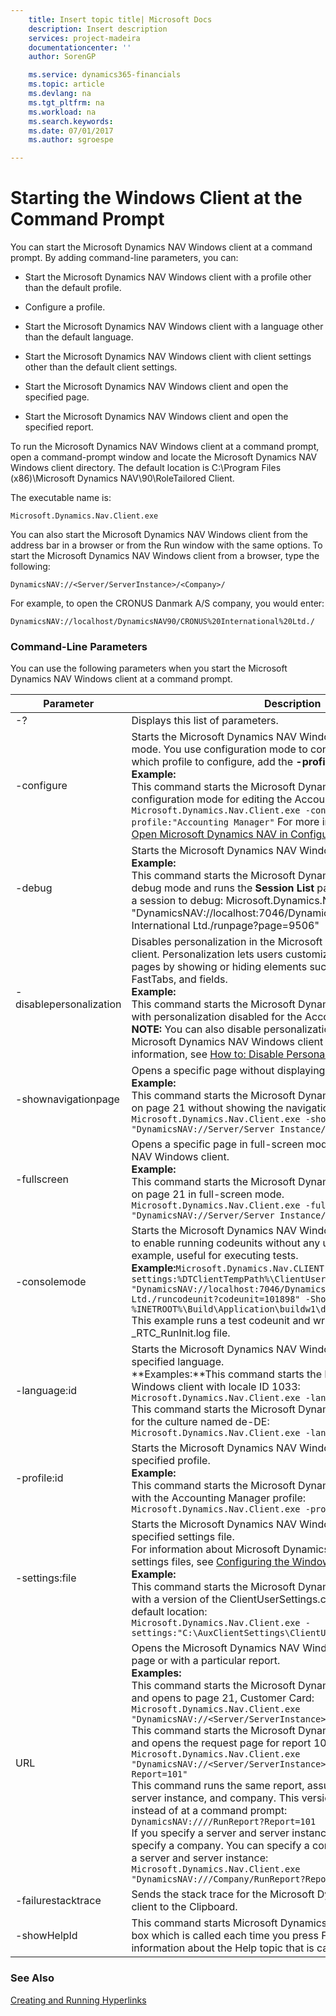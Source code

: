 ```yaml
---
    title: Insert topic title| Microsoft Docs
    description: Insert description
    services: project-madeira
    documentationcenter: ''
    author: SorenGP

    ms.service: dynamics365-financials
    ms.topic: article
    ms.devlang: na
    ms.tgt_pltfrm: na
    ms.workload: na
    ms.search.keywords:
    ms.date: 07/01/2017
    ms.author: sgroespe

---
```

# Starting the Windows Client at the Command Prompt
You can start the Microsoft Dynamics NAV Windows client at a command prompt. By adding command-line parameters, you can:

* Start the Microsoft Dynamics NAV Windows client with a profile other than the default profile.

* Configure a profile.

* Start the Microsoft Dynamics NAV Windows client with a language other than the default language.

* Start the Microsoft Dynamics NAV Windows client with client settings other than the default client settings.

* Start the Microsoft Dynamics NAV Windows client and open the specified page.

* Start the Microsoft Dynamics NAV Windows client and open the specified report.

To run the Microsoft Dynamics NAV Windows client at a command prompt, open a command-prompt window and locate the Microsoft Dynamics NAV Windows client directory. The default location is C:\Program Files (x86)\Microsoft Dynamics NAV\90\RoleTailored Client.

The executable name is:
```
Microsoft.Dynamics.Nav.Client.exe
```
You can also start the Microsoft Dynamics NAV Windows client from the address bar in a browser or from the Run window with the same options. To start the Microsoft Dynamics NAV Windows client from a browser, type the following:

```
DynamicsNAV://<Server/ServerInstance>/<Company>/
```
For example, to open the CRONUS Danmark A/S company, you would enter:

```
DynamicsNAV://localhost/DynamicsNAV90/CRONUS%20International%20Ltd./
```
### Command-Line Parameters
You can use the following parameters when you start the Microsoft Dynamics NAV Windows client at a command prompt.



Parameter  |Description  
---------|---------
-?     |       Displays this list of parameters.  
-configure     | Starts the Microsoft Dynamics NAV Windows client in configuration mode. You use configuration mode to configure a profile. To specify which profile to configure, add the **-profile** parameter.<br/>**Example:**<br/>This command starts the Microsoft Dynamics NAV Windows client in configuration mode for editing the Accounting Manager profile: `Microsoft.Dynamics.Nav.Client.exe -configure -profile:"Accounting Manager"` For more information, see [How to: Open Microsoft Dynamics NAV in Configuration Mode](../how-to-open-microsoft-dynamics-nav-in-configuration-mode.md).       
-debug     |Starts the Microsoft Dynamics NAV Windows client in debug mode.<br/>**Example:**<br/>This command starts the Microsoft Dynamics NAV Windows client in debug mode and runs the **Session List** page so that you can select a session to debug: Microsoft.Dynamics.Nav.Client.exe –debug "DynamicsNAV://localhost:7046/DynamicsNAV90 /CRONUS International Ltd./runpage?page=9506"         
-disablepersonalization     |Disables personalization in the Microsoft Dynamics NAV Windows client. Personalization lets users customize their Role Center and pages by showing or hiding elements such as actions, FactBoxes, FastTabs, and fields.<br/>**Example:**<br/>This command starts the Microsoft Dynamics NAV Windows client with personalization disabled for the Accounting Manager profile: <br/>**NOTE:** You can also disable personalization for users based on their Microsoft Dynamics NAV Windows client profile. For more information, see [How to: Disable Personalization](../how-to-disable-personalization.md).         
-shownavigationpage     |Opens a specific page without displaying the navigation page.<br/>**Example:**<br/>This command starts the Microsoft Dynamics NAV Windows client on page 21 without showing the navigation page.<br/>`Microsoft.Dynamics.Nav.Client.exe -shownavigationpage:0 "DynamicsNAV://Server/Server Instance/Company/RunPage?Page=21"`      
-fullscreen     |Opens a specific page in full-screen mode in Microsoft Dynamics NAV Windows client.<br/>**Example:**<br/>This command starts the Microsoft Dynamics NAV Windows client on page 21 in full-screen mode.<br/>`Microsoft.Dynamics.Nav.Client.exe -fullscreen "DynamicsNAV://Server/Server Instance/Company/RunPage?Page=21"`  
-consolemode     |Starts the Microsoft Dynamics NAV Windows client in console mode to enable running codeunits without any user interface. This is, for example, useful for executing tests.<br/>**Example:**`Microsoft.Dynamics.Nav.CLIENT.exe -consolemode -settings:%DTClientTempPath%\ClientUserSettings.config "DynamicsNAV://localhost:7046/DynamicsNav/CRONUS International Ltd./runcodeunit?codeunit=101898" -ShowNavigationPage:0 > %INETROOT%\Build\Application\buildw1\databases\_RTC_RunInit.log`<br/>This example runs a test codeunit and writes the result to the _RTC_RunInit.log file.         
-language:id     |Starts the Microsoft Dynamics NAV Windows client with the specified language.<br/>**Examples:**This command starts the Microsoft Dynamics NAV Windows client with locale ID 1033:<br/>`Microsoft.Dynamics.Nav.Client.exe -language:1033`<br/>This command starts the Microsoft Dynamics NAV Windows client for the culture named de-DE:<br/>`Microsoft.Dynamics.Nav.Client.exe -language:de-DE`         
-profile:id     |Starts the Microsoft Dynamics NAV Windows client with the specified profile.<br/>**Example:**<br/>This command starts the Microsoft Dynamics NAV Windows client with the Accounting Manager profile:<br/>`Microsoft.Dynamics.Nav.Client.exe -profile:"Accounting Manager"`        
-settings:file    |Starts the Microsoft Dynamics NAV Windows client with the specified settings file.<br/>For information about Microsoft Dynamics NAV Windows client settings files, see [Configuring the Windows Client](Configuring%20the%20Windows%20Client.md).<br/>**Example:**<br/>This command starts the Microsoft Dynamics NAV Windows client with a version of the ClientUserSettings.config file that is not at the default location:<br/>`Microsoft.Dynamics.Nav.Client.exe -settings:"C:\AuxClientSettings\ClientUserSettings.config" `        
URL    |Opens the Microsoft Dynamics NAV Windows client to a particular page or with a particular report.<br/>**Examples:**<br/>This command starts the Microsoft Dynamics NAV Windows client and opens to page 21, Customer Card:<br/>`Microsoft.Dynamics.Nav.Client.exe "DynamicsNAV://<Server/ServerInstance>/Company/RunPage?Page=21"`<br/>This command starts the Microsoft Dynamics NAV Windows client and opens the request page for report 101, Customer List:<br/>`Microsoft.Dynamics.Nav.Client.exe "DynamicsNAV://<Server/ServerInstance>/Company/RunReport?Report=101"`<br/>This command runs the same report, assuming the default server, server instance, and company. This version runs from a browser instead of at a command prompt:<br/>`DynamicsNAV:////RunReport?Report=101`<br/>If you specify a server and server instance, then you must also specify a company. You can specify a company without specifying a server and server instance:<br/>`Microsoft.Dynamics.Nav.Client.exe "DynamicsNAV:///Company/RunReport?Report=101"`         
-failurestacktrace    |Sends the stack trace for the Microsoft Dynamics NAV Windows client to the Clipboard.         
-showHelpId    |This command starts Microsoft Dynamics NAV and enables a dialog box which is called each time you press F1. This dialog box displays information about the Help topic that is called from the current page.         

### See Also
[Creating and Running Hyperlinks](Creating%20and%20Running%20Hyperlinks.md)

